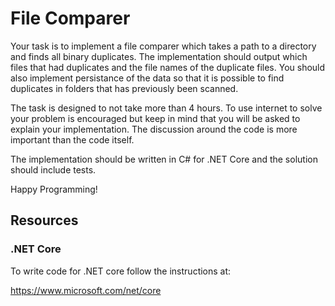 # File Comparer

Your task is to implement a file comparer which takes a path to a directory and finds all binary duplicates.
The implementation should output which files that had duplicates and the file names of the duplicate files.
You should also implement persistance of the data so that it is possible to find duplicates in folders 
that has previously been scanned.

The task is designed to not take more than 4 hours. To use internet to solve your problem is encouraged but 
keep in mind that you will be asked to explain your implementation. The discussion around the code is more 
important than the code itself.

The implementation should be written in C# for .NET Core and the solution should include tests.

Happy Programming!

## Resources

### .NET Core
To write code for .NET core follow the instructions at:

https://www.microsoft.com/net/core
